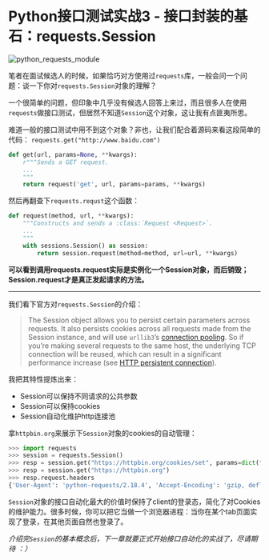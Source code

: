 # Python接口测试实战3 - 接口封装的基石：requests.Session

![python_requests_module](http://my-storage.oss-cn-shanghai.aliyuncs.com/ipic/nfotv.png)

笔者在面试候选人的时候，如果恰巧对方使用过`requests`库，一般会问一个问题：谈一下你对`requests.Session`对象的理解？

一个很简单的问题，但印象中几乎没有候选人回答上来过，而且很多人在使用`requests`做接口测试，但居然不知道`Session`这个对象，这让我有点匪夷所思。

难道一般的接口测试中用不到这个对象？非也，让我们配合着源码来看这段简单的代码： `requests.get("http://www.baidu.com")`

```python
def get(url, params=None, **kwargs):
    r"""Sends a GET request.
    ...
    """
    return request('get', url, params=params, **kwargs)
```

然后再翻查下`requests.requst`这个函数：

```python
def request(method, url, **kwargs):
    """Constructs and sends a :class:`Request <Request>`.
	...
	"""
    with sessions.Session() as session:
        return session.request(method=method, url=url, **kwargs)
```

**可以看到调用requests.request实际是实例化一个Session对象，而后销毁；Session.request才是真正发起请求的方法。**

*****

我们看下官方对`requests.Session`的介绍：

>The Session object allows you to persist certain parameters across requests. It also persists cookies across all requests made from the Session instance, and will use `urllib3`’s [connection pooling](https://urllib3.readthedocs.io/en/latest/reference/index.html#module-urllib3.connectionpool). So if you’re making several requests to the same host, the underlying TCP connection will be reused, which can result in a significant performance increase (see [HTTP persistent connection](https://en.wikipedia.org/wiki/HTTP_persistent_connection)).

我把其特性提炼出来：

- Session可以保持不同请求的公共参数
- Session可以保持cookies
- Session自动化维护http连接池

拿`httpbin.org`来展示下`Session`对象的cookies的自动管理：

```python
>>> import requests
>>> session = requests.Session()
>>> resp = session.get("https://httpbin.org/cookies/set", params=dict(freeform="hello world"))
>>> resp = session.get("https://httpbin.org")
>>> resp.request.headers
{'User-Agent': 'python-requests/2.18.4', 'Accept-Encoding': 'gzip, deflate', 'Accept': '*/*', 'Connection': 'keep-alive', 'Cookie': 'freeform="hello world"'}
```

`Session`对象的接口自动化最大的价值时保持了client的登录态，简化了对Cookies的维护能力。很多时候，你可以把它当做一个浏览器进程：当你在某个tab页面实现了登录，在其他页面自然也登录了。

*介绍完`Session`的基本概念后，下一章就要正式开始接口自动化的实战了，尽请期待 ：）*

